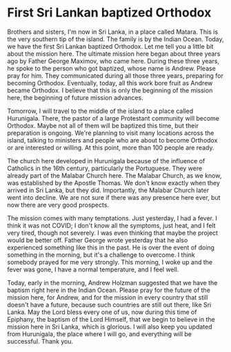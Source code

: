 # First Sri Lankan baptized Orthodox

Brothers and sisters, I'm now in Sri Lanka, in a place called Matara. This is the very southern tip of the island. The family is by the Indian Ocean. Today, we have the first Sri Lankan baptized Orthodox. Let me tell you a little bit about the mission here. The ultimate mission here began about three years ago by Father George Maximov, who came here. During these three years, he spoke to the person who got baptized, whose name is Andrew. Please pray for him. They communicated during all those three years, preparing for becoming Orthodox. Eventually, today, all this work bore fruit as Andrew became Orthodox. I believe that this is only the beginning of the mission here, the beginning of future mission advances. 

Tomorrow, I will travel to the middle of the island to a place called Hurunigala. There, the pastor of a large Protestant community will become Orthodox. Maybe not all of them will be baptized this time, but their preparation is ongoing. We're planning to visit many locations across the island, talking to ministers and people who are about to become Orthodox or are interested or willing. At this point, more than 100 people are ready. 

The church here developed in Hurunigala because of the influence of Catholics in the 16th century, particularly the Portuguese. They were already part of the Malabar Church here. The Malabar Church, as we know, was established by the Apostle Thomas. We don't know exactly when they arrived in Sri Lanka, but they did. Importantly, the Malabar Church later went into decline. We are not sure if there was any presence here ever, but now there are very good prospects. 

The mission comes with many temptations. Just yesterday, I had a fever. I think it was not COVID; I don't know all the symptoms, just heat, and I felt very tired, though not severely. I was even thinking that maybe the project would be better off. Father George wrote yesterday that he also experienced something like this in the past. He is over the event of doing something in the morning, but it's a challenge to overcome. I think somebody prayed for me very strongly. This morning, I woke up and the fever was gone, I have a normal temperature, and I feel well. 

Today, early in the morning, Andrew Holzman suggested that we have the baptism right here in the Indian Ocean. Please pray for the future of the mission here, for Andrew, and for the mission in every country that still doesn't have a future, because such countries are still out there, like Sri Lanka. May the Lord bless every one of us, now during this time of Epiphany, the baptism of the Lord Himself, that we begin to believe in the mission here in Sri Lanka, which is glorious. I will also keep you updated from Hurunigala, the place where I will go, and everything will be successful. Thank you.

